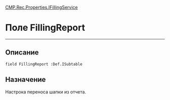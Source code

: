 ﻿---
Link: CMP.Rec.Properties.IFillingService.@FillingReport
---

<!---  Навигация
[Имя проекта](#) :
-->
[CMP.Rec.Properties.IFillingService](Default)

# Поле FillingReport
---

## Описание

    field FillingReport :Def.ISubtable

<!--
## Аргументы{#Args}

### Аргумент1

Описание аргумента 1
-->

## Назначение

Настрока переноса шапки из отчета.

<!--
## Пример

    FillingReport...
-->

